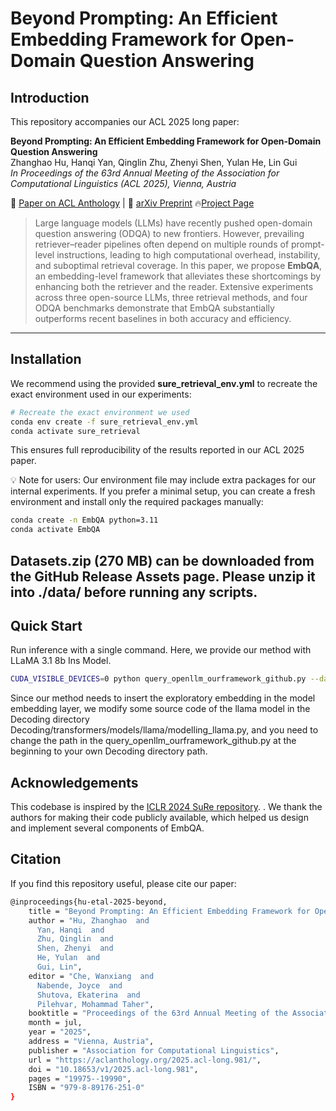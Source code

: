 # Beyond Prompting: An Efficient Embedding Framework for Open-Domain Question Answering

## Introduction

This repository accompanies our ACL 2025 long paper:

**Beyond Prompting: An Efficient Embedding Framework for Open-Domain Question Answering**  
Zhanghao Hu, Hanqi Yan, Qinglin Zhu, Zhenyi Shen, Yulan He, Lin Gui  
_In Proceedings of the 63rd Annual Meeting of the Association for Computational Linguistics (ACL 2025), Vienna, Austria_

📄 [Paper on ACL Anthology](https://aclanthology.org/2025.acl-long.981/) | 📄 [arXiv Preprint](https://arxiv.org/abs/2503.01606) 🔥[Project Page](https://zhanghao-acl25-embqa.github.io/ACL2025-EmbQA/)

> Large language models (LLMs) have recently pushed open-domain question answering (ODQA) to new frontiers. However, prevailing retriever–reader pipelines often depend on multiple rounds of prompt-level instructions, leading to high computational overhead, instability, and suboptimal retrieval coverage. In this paper, we propose **EmbQA**, an embedding-level framework that alleviates these shortcomings by enhancing both the retriever and the reader. Extensive experiments across three open-source LLMs, three retrieval methods, and four ODQA benchmarks demonstrate that EmbQA substantially outperforms recent baselines in both accuracy and efficiency.

---

## Installation

We recommend using the provided **sure_retrieval_env.yml** to recreate the exact environment used in our experiments:

```bash
# Recreate the exact environment we used
conda env create -f sure_retrieval_env.yml
conda activate sure_retrieval
```
This ensures full reproducibility of the results reported in our ACL 2025 paper.

💡 Note for users: Our environment file may include extra packages for our internal experiments.
If you prefer a minimal setup, you can create a fresh environment and install only the required packages manually:
```bash
conda create -n EmbQA python=3.11
conda activate EmbQA
```

## Datasets.zip (270 MB) can be downloaded from the GitHub Release Assets page. Please unzip it into ./data/ before running any scripts.


## Quick Start

Run inference with a single command. Here, we provide our method with LLaMA 3.1 8b Ins Model.

```bash
CUDA_VISIBLE_DEVICES=0 python query_openllm_ourframework_github.py --data_name hotpotqa (2wiki, nq, wq) --qa_data your_dataset_path --lm_type llama3 --n_retrieval 10 --infer_type embqa --output_folder your_output_dataset --end 500 (we follow Implementation of Harsh Trivedi et al. ACL 2023 and Kim et al. ICLR 2024 here) 
```

Since our method needs to insert the exploratory embedding in the model embedding layer, we modify some source code of the llama model in the Decoding directory Decoding/transformers/models/llama/modelling_llama.py, and you need to change the path in the query_openllm_ourframework_github.py at the beginning to your own Decoding directory path.

## Acknowledgements

This codebase is inspired by the [ICLR 2024 SuRe repository](https://github.com/bbuing9/ICLR24_SuRe).
.
We thank the authors for making their code publicly available, which helped us design and implement several components of EmbQA.

## Citation 
If you find this repository useful, please cite our paper:

```bash
@inproceedings{hu-etal-2025-beyond,
    title = "Beyond Prompting: An Efficient Embedding Framework for Open-Domain Question Answering",
    author = "Hu, Zhanghao  and
      Yan, Hanqi  and
      Zhu, Qinglin  and
      Shen, Zhenyi  and
      He, Yulan  and
      Gui, Lin",
    editor = "Che, Wanxiang  and
      Nabende, Joyce  and
      Shutova, Ekaterina  and
      Pilehvar, Mohammad Taher",
    booktitle = "Proceedings of the 63rd Annual Meeting of the Association for Computational Linguistics (Volume 1: Long Papers)",
    month = jul,
    year = "2025",
    address = "Vienna, Austria",
    publisher = "Association for Computational Linguistics",
    url = "https://aclanthology.org/2025.acl-long.981/",
    doi = "10.18653/v1/2025.acl-long.981",
    pages = "19975--19990",
    ISBN = "979-8-89176-251-0"
}
```
